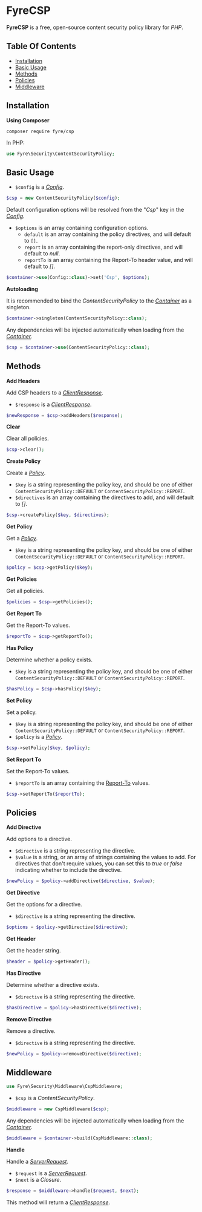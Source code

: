# FyreCSP

**FyreCSP** is a free, open-source content security policy library for *PHP*.


## Table Of Contents
- [Installation](#installation)
- [Basic Usage](#basic-usage)
- [Methods](#methods)
- [Policies](#policies)
- [Middleware](#middleware)



## Installation

**Using Composer**

```
composer require fyre/csp
```

In PHP:

```php
use Fyre\Security\ContentSecurityPolicy;
```


## Basic Usage

- `$config` is a [*Config*](https://github.com/elusivecodes/FyreConfig).

```php
$csp = new ContentSecurityPolicy($config);
```

Default configuration options will be resolved from the "*Csp*" key in the [*Config*](https://github.com/elusivecodes/FyreConfig).

- `$options` is an array containing configuration options.
    - `default` is an array containing the policy directives, and will default to `[]`.
    - `report` is an array containing the report-only directives, and will default to *null*.
    - `reportTo` is an array containing the Report-To header value, and will default to *[]*.

```php
$container->use(Config::class)->set('Csp', $options);
```

**Autoloading**

It is recommended to bind the *ContentSecurityPolicy* to the [*Container*](https://github.com/elusivecodes/FyreContainer) as a singleton.

```php
$container->singleton(ContentSecurityPolicy::class);
```

Any dependencies will be injected automatically when loading from the [*Container*](https://github.com/elusivecodes/FyreContainer).

```php
$csp = $container->use(ContentSecurityPolicy::class);
```


## Methods

**Add Headers**

Add CSP headers to a [*ClientResponse*](https://github.com/elusivecodes/FyreServer#client-responses).

- `$response` is a [*ClientResponse*](https://github.com/elusivecodes/FyreServer#client-responses).

```php
$newResponse = $csp->addHeaders($response);
```

**Clear**

Clear all policies.

```php
$csp->clear();
```

**Create Policy**

Create a [*Policy*](#policies).

- `$key` is a string representing the policy key, and should be one of either `ContentSecurityPolicy::DEFAULT` or `ContentSecurityPolicy::REPORT`.
- `$directives` is an array containing the directives to add, and will default to *[]*.

```php
$csp->createPolicy($key, $directives);
```

**Get Policy**

Get a [*Policy*](#policies).

- `$key` is a string representing the policy key, and should be one of either `ContentSecurityPolicy::DEFAULT` or `ContentSecurityPolicy::REPORT`.

```php
$policy = $csp->getPolicy($key);
```

**Get Policies**

Get all policies.

```php
$policies = $csp->getPolicies();
```

**Get Report To**

Get the Report-To values.

```php
$reportTo = $csp->getReportTo();
```

**Has Policy**

Determine whether a policy exists.

- `$key` is a string representing the policy key, and should be one of either `ContentSecurityPolicy::DEFAULT` or `ContentSecurityPolicy::REPORT`.

```php
$hasPolicy = $csp->hasPolicy($key);
```

**Set Policy**

Set a policy.

- `$key` is a string representing the policy key, and should be one of either `ContentSecurityPolicy::DEFAULT` or `ContentSecurityPolicy::REPORT`.
- `$policy` is a [*Policy*](#policies).

```php
$csp->setPolicy($key, $policy);
```

**Set Report To**

Set the Report-To values.

- `$reportTo` is an array containing the [Report-To](https://developer.mozilla.org/en-US/docs/Web/HTTP/Headers/Content-Security-Policy/report-to) values.

```php
$csp->setReportTo($reportTo);
```


## Policies

**Add Directive**

Add options to a directive.

- `$directive` is a string representing the directive.
- `$value` is a string, or an array of strings containing the values to add. For directives that don't require values, you can set this to *true* or *false* indicating whether to include the directive.

```php
$newPolicy = $policy->addDirective($directive, $value);
```

**Get Directive**

Get the options for a directive.

- `$directive` is a string representing the directive.

```php
$options = $policy->getDirective($directive);
```

**Get Header**

Get the header string.

```php
$header = $policy->getHeader();
```

**Has Directive**

Determine whether a directive exists.

- `$directive` is a string representing the directive.

```php
$hasDirective = $policy->hasDirective($directive);
```

**Remove Directive**

Remove a directive.

- `$directive` is a string representing the directive.

```php
$newPolicy = $policy->removeDirective($directive);
```


## Middleware

```php
use Fyre\Security\Middleware\CspMiddleware;
```

- `$csp` is a *ContentSecurityPolicy*.

```php
$middleware = new CspMiddleware($csp);
```

Any dependencies will be injected automatically when loading from the [*Container*](https://github.com/elusivecodes/FyreContainer).

```php
$middleware = $container->build(CspMiddleware::class);
```

**Handle**

Handle a [*ServerRequest*](https://github.com/elusivecodes/FyreServer#server-requests).

- `$request` is a [*ServerRequest*](https://github.com/elusivecodes/FyreServer#server-requests).
- `$next` is a *Closure*.

```php
$response = $middleware->handle($request, $next);
```

This method will return a [*ClientResponse*](https://github.com/elusivecodes/FyreServer#client-responses).
